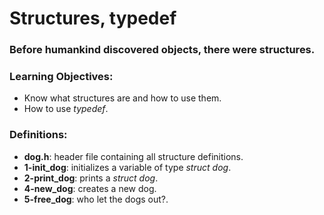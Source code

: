 <h1>Structures, typedef</h1>
<h3>Before humankind discovered objects, there were structures.</h3>

<h3>Learning Objectives:</h3>

- Know what structures are and how to use them.
- How to use _typedef_.

<h3>Definitions:</h3>

- **dog.h**: header file containing all structure definitions.
- **1-init_dog**: initializes a variable of type _struct dog_.
- **2-print_dog**: prints a _struct dog_.
- **4-new_dog**: creates a new dog.
- **5-free_dog**: who let the dogs out?.
